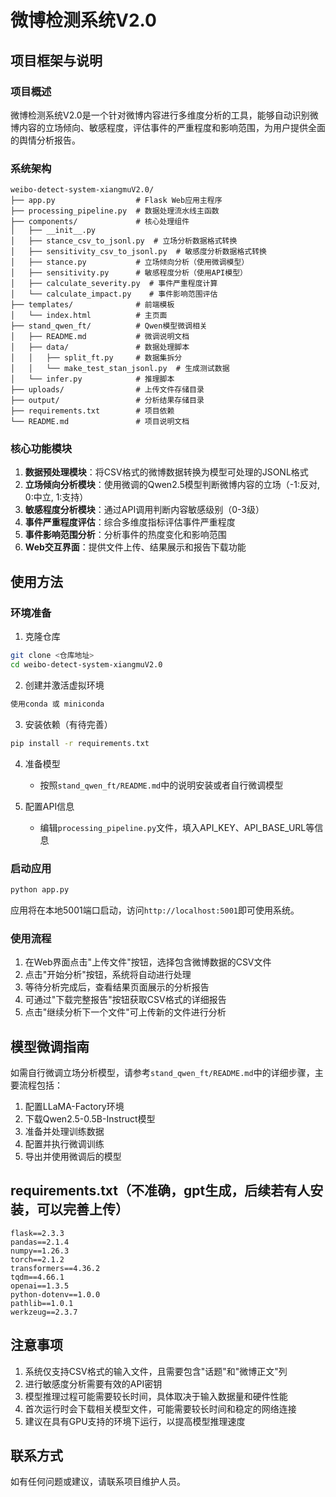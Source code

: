 # 微博检测系统V2.0

## 项目框架与说明

### 项目概述
微博检测系统V2.0是一个针对微博内容进行多维度分析的工具，能够自动识别微博内容的立场倾向、敏感程度，评估事件的严重程度和影响范围，为用户提供全面的舆情分析报告。

### 系统架构
```
weibo-detect-system-xiangmuV2.0/
├── app.py                  # Flask Web应用主程序
├── processing_pipeline.py  # 数据处理流水线主函数
├── components/             # 核心处理组件
│   ├── __init__.py
│   ├── stance_csv_to_jsonl.py  # 立场分析数据格式转换
│   ├── sensitivity_csv_to_jsonl.py  # 敏感度分析数据格式转换
│   ├── stance.py           # 立场倾向分析（使用微调模型）
│   ├── sensitivity.py      # 敏感程度分析（使用API模型）
│   ├── calculate_severity.py  # 事件严重程度计算
│   └── calculate_impact.py    # 事件影响范围评估
├── templates/              # 前端模板
│   └── index.html          # 主页面
├── stand_qwen_ft/          # Qwen模型微调相关
│   ├── README.md           # 微调说明文档
│   ├── data/               # 数据处理脚本
│   │   ├── split_ft.py     # 数据集拆分
│   │   └── make_test_stan_jsonl.py  # 生成测试数据
│   └── infer.py            # 推理脚本
├── uploads/                # 上传文件存储目录
├── output/                 # 分析结果存储目录
├── requirements.txt        # 项目依赖
└── README.md               # 项目说明文档
```

### 核心功能模块
1. **数据预处理模块**：将CSV格式的微博数据转换为模型可处理的JSONL格式
2. **立场倾向分析模块**：使用微调的Qwen2.5模型判断微博内容的立场（-1:反对, 0:中立, 1:支持）
3. **敏感程度分析模块**：通过API调用判断内容敏感级别（0-3级）
4. **事件严重程度评估**：综合多维度指标评估事件严重程度
5. **事件影响范围分析**：分析事件的热度变化和影响范围
6. **Web交互界面**：提供文件上传、结果展示和报告下载功能

## 使用方法

### 环境准备

1. 克隆仓库
```bash
git clone <仓库地址>
cd weibo-detect-system-xiangmuV2.0
```

2. 创建并激活虚拟环境
```bash
使用conda 或 miniconda
```

3. 安装依赖（有待完善）
```bash
pip install -r requirements.txt
```

4. 准备模型
   - 按照`stand_qwen_ft/README.md`中的说明安装或者自行微调模型

5. 配置API信息
   - 编辑`processing_pipeline.py`文件，填入API_KEY、API_BASE_URL等信息

### 启动应用

```bash
python app.py
```

应用将在本地5001端口启动，访问`http://localhost:5001`即可使用系统。

### 使用流程

1. 在Web界面点击"上传文件"按钮，选择包含微博数据的CSV文件
2. 点击"开始分析"按钮，系统将自动进行处理
3. 等待分析完成后，查看结果页面展示的分析报告
4. 可通过"下载完整报告"按钮获取CSV格式的详细报告
5. 点击"继续分析下一个文件"可上传新的文件进行分析

## 模型微调指南

如需自行微调立场分析模型，请参考`stand_qwen_ft/README.md`中的详细步骤，主要流程包括：

1. 配置LLaMA-Factory环境
2. 下载Qwen2.5-0.5B-Instruct模型
3. 准备并处理训练数据
4. 配置并执行微调训练
5. 导出并使用微调后的模型

## requirements.txt（不准确，gpt生成，后续若有人安装，可以完善上传）

```
flask==2.3.3
pandas==2.1.4
numpy==1.26.3
torch==2.1.2
transformers==4.36.2
tqdm==4.66.1
openai==1.3.5
python-dotenv==1.0.0
pathlib==1.0.1
werkzeug==2.3.7
```

## 注意事项

1. 系统仅支持CSV格式的输入文件，且需要包含"话题"和"微博正文"列
2. 进行敏感度分析需要有效的API密钥
3. 模型推理过程可能需要较长时间，具体取决于输入数据量和硬件性能
4. 首次运行时会下载相关模型文件，可能需要较长时间和稳定的网络连接
5. 建议在具有GPU支持的环境下运行，以提高模型推理速度

## 联系方式

如有任何问题或建议，请联系项目维护人员。